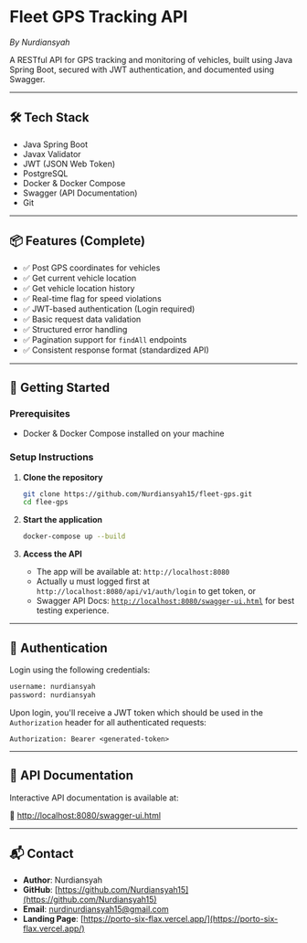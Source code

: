 # Fleet GPS Tracking API

_By Nurdiansyah_

A RESTful API for GPS tracking and monitoring of vehicles, built using Java Spring Boot, secured with JWT
authentication, and documented using Swagger.

---

## 🛠 Tech Stack

- Java Spring Boot
- Javax Validator
- JWT (JSON Web Token)
- PostgreSQL
- Docker & Docker Compose
- Swagger (API Documentation)
- Git

---

## 📦 Features (Complete)

- ✅ Post GPS coordinates for vehicles
- ✅ Get current vehicle location
- ✅ Get vehicle location history
- ✅ Real-time flag for speed violations
- ✅ JWT-based authentication (Login required)
- ✅ Basic request data validation
- ✅ Structured error handling
- ✅ Pagination support for `findAll` endpoints
- ✅ Consistent response format (standardized API)

---

## 🚀 Getting Started

### Prerequisites

- Docker & Docker Compose installed on your machine

### Setup Instructions

1. **Clone the repository**
   ```bash
   git clone https://github.com/Nurdiansyah15/fleet-gps.git
   cd flee-gps
   ```

2. **Start the application**
   ```bash
   docker-compose up --build
   ```

3. **Access the API**
    - The app will be available at: `http://localhost:8080`
    - Actually u must logged first at `http://localhost:8080/api/v1/auth/login` to get token, or
    - Swagger API Docs: [`http://localhost:8080/swagger-ui.html`](http://localhost:8080/swagger-ui.html) for best
      testing experience.

---

## 🔐 Authentication

Login using the following credentials:

```bash
username: nurdiansyah
password: nurdiansyah
```

Upon login, you'll receive a JWT token which should be used in the `Authorization` header for all authenticated
requests:

```
Authorization: Bearer <generated-token>
```

---

## 📄 API Documentation

Interactive API documentation is available at:

🔗 [http://localhost:8080/swagger-ui.html](http://localhost:8080/swagger-ui.html)

---

## 📬 Contact

- **Author**: Nurdiansyah
- **GitHub**: [https://github.com/Nurdiansyah15](https://github.com/Nurdiansyah15)
- **Email**: [nurdinurdiansyah15@gmail.com](mailto:nurdinurdiansyah15@gmail.com)
- **Landing Page**: [https://porto-six-flax.vercel.app/](https://porto-six-flax.vercel.app/)


